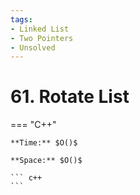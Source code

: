 ```yaml
---
tags:
- Linked List
- Two Pointers
- Unsolved
---
```



# 61. Rotate List

=== "C++"

    **Time:** $O()$

    **Space:** $O()$

    ``` c++
    ```